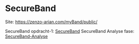# SecureBand
Site: https://zenzo-arian.com/myBand/public/

SecureBand opdracht-1: [SecureBand] 
SecureBand Analyse fase: [SecureBand-Analyse] 

[SecureBand]: <SecureBand -Zenzo.pdf>



[SecureBand-Analyse]: <SecureBand-AnalyseFase-Zenzo.pdf>
